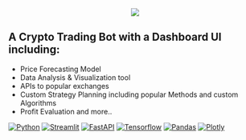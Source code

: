 
<div align="center">
  <img src="https://repository-images.githubusercontent.com/648387594/566640d6-e1c4-426d-b2f2-bed885d07e97">
</div>


## A Crypto Trading Bot with a Dashboard UI including:
- Price Forecasting Model
- Data Analysis &amp; Visualization tool
- APIs to popular exchanges
- Custom Strategy Planning including popular Methods and custom Algorithms
- Profit Evaluation
and more..

[![Python](https://img.shields.io/badge/python-3.11-yellow)]()
[![Streamlit](https://img.shields.io/badge/streamlit-%201.23-red)]()
[![FastAPI](https://img.shields.io/badge/fastapi-%200.96-blue)]()
[![Tensorflow](https://img.shields.io/badge/tensorflow-%202.12-orange)]()
[![Pandas](https://img.shields.io/badge/pandas-2.0.2-lightgrey)]()
[![Plotly](https://img.shields.io/badge/plotly-5.14.1-green)]()


